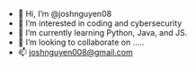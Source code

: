 - 👋 Hi, I’m @joshnguyen08
- 👀 I’m interested in coding and cybersecurity
- 🌱 I’m currently learning Python, Java, and JS. 
- 💞️ I’m looking to collaborate on .....
- 📫  joshnguyen008@gmail.com

<!---
joshnguyen08/joshnguyen08 is a ✨ special ✨ repository because its `README.md` (this file) appears on your GitHub profile.
You can click the Preview link to take a look at your changes.
--->
